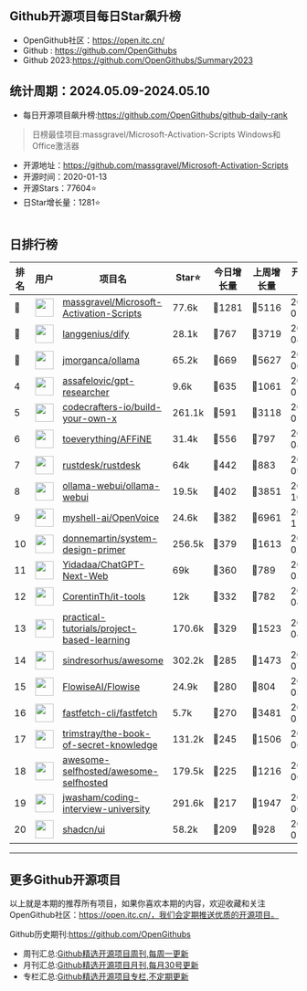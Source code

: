 ## Github开源项目每日Star飙升榜

- OpenGithub社区：https://open.itc.cn/
- Github : https://github.com/OpenGithubs
- Github 2023:https://github.com/OpenGithubs/Summary2023

## 统计周期：2024.05.09-2024.05.10

- 每日开源项目飙升榜:https://github.com/OpenGithubs/github-daily-rank



> 日榜最佳项目:massgravel/Microsoft-Activation-Scripts  Windows和Office激活器

- 开源地址：https://github.com/massgravel/Microsoft-Activation-Scripts
- 开源时间：2020-01-13
- 开源Stars：77604⭐
- 日Star增长量：1281⭐

![]()


## 日排行榜

| 排名        |  用户     |  项目名          | Star⭐          | 今日增长量     | 上周增长量      |  开源时间   |
|------------|------------|---------------|---------------- |--------------|----------------|------------|
| 🥇 | <img src="https://avatars.githubusercontent.com/u/59795046?v=4" alt="" size="32" height="32" width="32" data-view-component="true" class="avatar circle"> | [massgravel/Microsoft-Activation-Scripts](https://github.com/massgravel/Microsoft-Activation-Scripts)| 77.6k  | 🔺1281| 🔺5116 | 2020-01-13 |
| 🥈 | <img src="https://avatars.githubusercontent.com/u/127165244?v=4" alt="" size="32" height="32" width="32" data-view-component="true" class="avatar circle"> | [langgenius/dify](https://github.com/langgenius/dify)| 28.1k  | 🔺767| 🔺3719 | 2023-04-12 |
| 🥉 | <img src="https://avatars.githubusercontent.com/u/151674099?v=4" alt="" size="32" height="32" width="32" data-view-component="true" class="avatar circle"> | [jmorganca/ollama](https://github.com/jmorganca/ollama)| 65.2k  | 🔺669| 🔺5627 | 2023-06-27 |
| 4 | <img src="https://avatars.githubusercontent.com/u/13554167?u=95845045a1f76c09988d29132c892c92532848b0&v=4" alt="" size="32" height="32" width="32" data-view-component="true" class="avatar circle"> | [assafelovic/gpt-researcher](https://github.com/assafelovic/gpt-researcher)| 9.6k  | 🔺635| 🔺1061 | 2023-05-12 |
| 5 | <img src="https://avatars.githubusercontent.com/u/58904235?v=4" alt="" size="32" height="32" width="32" data-view-component="true" class="avatar circle"> | [codecrafters-io/build-your-own-x](https://github.com/codecrafters-io/build-your-own-x)| 261.1k  | 🔺591| 🔺3118 | 2018-05-09 |
| 6 | <img src="https://avatars.githubusercontent.com/u/78728988?v=4" alt="" size="32" height="32" width="32" data-view-component="true" class="avatar circle"> | [toeverything/AFFiNE](https://github.com/toeverything/AFFiNE)| 31.4k  | 🔺556| 🔺797 | 2022-08-01 |
| 7 | <img src="https://avatars.githubusercontent.com/u/71636191?u=fcdfa5bbe724bd4ec02f6c3b2419ff25b7f5eb07&v=4" alt="" size="32" height="32" width="32" data-view-component="true" class="avatar circle"> | [rustdesk/rustdesk](https://github.com/rustdesk/rustdesk)| 64k  | 🔺442| 🔺883 | 2020-09-28 |
| 8 | <img src="https://avatars.githubusercontent.com/u/158137808?v=4" alt="" size="32" height="32" width="32" data-view-component="true" class="avatar circle"> | [ollama-webui/ollama-webui](https://github.com/ollama-webui/ollama-webui)| 19.5k  | 🔺402| 🔺3851 | 2023-10-07 |
| 9 | <img src="https://avatars.githubusercontent.com/u/127754094?v=4" alt="" size="32" height="32" width="32" data-view-component="true" class="avatar circle"> | [myshell-ai/OpenVoice](https://github.com/myshell-ai/OpenVoice)| 24.6k  | 🔺382| 🔺6961 | 2023-11-29 |
| 10 | <img src="https://avatars.githubusercontent.com/u/5458997?u=f1007b583e55e7ccfb6ccf0e200051156112dd9b&v=4" alt="" size="32" height="32" width="32" data-view-component="true" class="avatar circle"> | [donnemartin/system-design-primer](https://github.com/donnemartin/system-design-primer)| 256.5k  | 🔺379| 🔺1613 | 2017-02-27 |
| 11 | <img src="https://avatars.githubusercontent.com/u/153288546?v=4" alt="" size="32" height="32" width="32" data-view-component="true" class="avatar circle"> | [Yidadaa/ChatGPT-Next-Web](https://github.com/Yidadaa/ChatGPT-Next-Web)| 69k  | 🔺360| 🔺789 | 2023-03-11 |
| 12 | <img src="https://avatars.githubusercontent.com/u/25065347?u=ddfc8b7812ebc8cbd9245f499e4703bf3165ec31&v=4" alt="" size="32" height="32" width="32" data-view-component="true" class="avatar circle"> | [CorentinTh/it-tools](https://github.com/CorentinTh/it-tools)| 12k  | 🔺332| 🔺782 | 2020-04-05 |
| 13 | <img src="https://avatars.githubusercontent.com/u/89421154?v=4" alt="" size="32" height="32" width="32" data-view-component="true" class="avatar circle"> | [practical-tutorials/project-based-learning](https://github.com/practical-tutorials/project-based-learning)| 170.6k  | 🔺329| 🔺1523 | 2017-04-12 |
| 14 | <img src="https://avatars.githubusercontent.com/u/170270?u=34acd557a042ac478d273a4621570cadb6b0bd89&v=4" alt="" size="32" height="32" width="32" data-view-component="true" class="avatar circle"> | [sindresorhus/awesome](https://github.com/sindresorhus/awesome)| 302.2k  | 🔺285| 🔺1473 | 2014-07-11 |
| 15 | <img src="https://avatars.githubusercontent.com/u/128289781?v=4" alt="" size="32" height="32" width="32" data-view-component="true" class="avatar circle"> | [FlowiseAI/Flowise](https://github.com/FlowiseAI/Flowise)| 24.9k  | 🔺280| 🔺804 | 2023-03-31 |
| 16 | <img src="https://avatars.githubusercontent.com/u/136235211?v=4" alt="" size="32" height="32" width="32" data-view-component="true" class="avatar circle"> | [fastfetch-cli/fastfetch](https://github.com/fastfetch-cli/fastfetch)| 5.7k  | 🔺270| 🔺3481 | 2021-02-19 |
| 17 | <img src="https://avatars.githubusercontent.com/u/31127917?v=4" alt="" size="32" height="32" width="32" data-view-component="true" class="avatar circle"> | [trimstray/the-book-of-secret-knowledge](https://github.com/trimstray/the-book-of-secret-knowledge)| 131.2k  | 🔺245| 🔺1506 | 2018-06-23 |
| 18 | <img src="https://avatars.githubusercontent.com/u/24270415?v=4" alt="" size="32" height="32" width="32" data-view-component="true" class="avatar circle"> | [awesome-selfhosted/awesome-selfhosted](https://github.com/awesome-selfhosted/awesome-selfhosted)| 179.5k  | 🔺225| 🔺1216 | 2015-06-01 |
| 19 | <img src="https://avatars.githubusercontent.com/u/3771963?u=4b348c742192b1963aabbf803a1174d2a4de155a&v=4" alt="" size="32" height="32" width="32" data-view-component="true" class="avatar circle"> | [jwasham/coding-interview-university](https://github.com/jwasham/coding-interview-university)| 291.6k  | 🔺217| 🔺1947 | 2016-06-06 |
| 20 | <img src="https://avatars.githubusercontent.com/u/139895814?v=4" alt="" size="32" height="32" width="32" data-view-component="true" class="avatar circle"> | [shadcn/ui](https://github.com/shadcn/ui)| 58.2k  | 🔺209| 🔺928 | 2023-01-04 |

---
## 更多Github开源项目

以上就是本期的推荐所有项目，如果你喜欢本期的内容，欢迎收藏和关注OpenGithub社区：https://open.itc.cn/，我们会定期推送优质的开源项目。

Github历史期刊:https://github.com/OpenGithubs
- 周刊汇总:[Github精选开源项目周刊,每周一更新](https://github.com/OpenGithubs/weekly)
- 月刊汇总:[Github精选开源项目月刊,每月30号更新](https://github.com/OpenGithubs/monthly)
- 专栏汇总:[Github精选开源项目专栏,不定期更新](https://github.com/OpenGithubs/selectedColumn)
